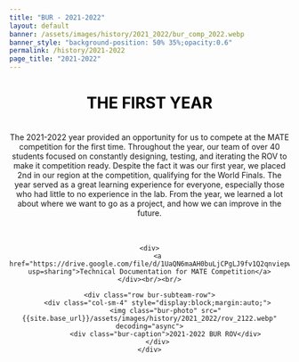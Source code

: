 ```yaml
---
title: "BUR - 2021-2022"
layout: default
banner: /assets/images/history/2021_2022/bur_comp_2022.webp
banner_style: "background-position: 50% 35%;opacity:0.6"
permalink: /history/2021-2022
page_title: "2021-2022"
---
```


<div class="bur-text-container" style="text-align:center;">
    <h1 style="color:black;">THE FIRST YEAR</h1><br/>
    <div class="bur-text">
        The 2021-2022 year provided an opportunity for us to compete at the MATE competition for the first time. Throughout the year, our team of over 40 students focused on constantly designing, testing, and iterating the ROV to make it competition ready. Despite the fact it was our first year, we placed 2nd in our region at the competition, qualifying for the World Finals. The year served as a great learning experience for everyone, especially those who had little to no experience in the lab. From the year, we learned a lot about where we want to go as a project, and how we can improve in the future. 
    </div><br/><br/>

    <div>
        <a href="https://drive.google.com/file/d/1UaQN6maAH0buLjCPgLJ9fv1Q2qnviepw/view?usp=sharing">Technical Documentation for MATE Competition</a>
    </div><br/><br/>

    <div class="row bur-subteam-row">
        <div class="col-sm-4" style="display:block;margin:auto;">
            <img class="bur-photo" src="{{site.base_url}}/assets/images/history/2021_2022/rov_2122.webp" decoding="async">
            <div class="bur-caption">2021-2022 BUR ROV</div>
        </div>
    </div>
</div>


